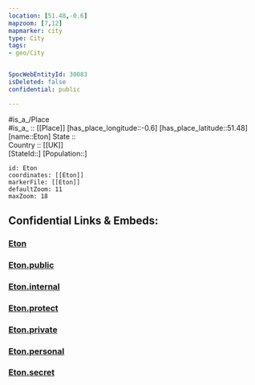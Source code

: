 ```yaml
---
location: [51.48,-0.6] 
mapzoom: [7,12] 
mapmarker: city 
type: City
tags:
- geo/City


SpocWebEntityId: 30083
isDeleted: false
confidential: public

---
```

#is_a_/Place  
#is_a_ :: [[Place]] 
[has_place_longitude::-0.6] 
[has_place_latitude::51.48] 
[name::Eton] 
State ::  
Country :: [[UK]]  
[StateId::] 
[Population::] 



```leaflet
id: Eton
coordinates: [[Eton]] 
markerFile: [[Eton]] 
defaultZoom: 11 
maxZoom: 18
```


## Confidential Links & Embeds: 

### [Eton](/_Standards/Earth/Continent/Europe/Europe~North/UK/England/Regions~England/South_East_England/Berkshire,County/Berkshire~West/Slough,County/cities~Slough/Eton.md) 

### [Eton.public](/_public/Earth/Continent/Europe/Europe~North/UK/England/Regions~England/South_East_England/Berkshire,County/Berkshire~West/Slough,County/cities~Slough/Eton.public.md) 

### [Eton.internal](/_internal/Earth/Continent/Europe/Europe~North/UK/England/Regions~England/South_East_England/Berkshire,County/Berkshire~West/Slough,County/cities~Slough/Eton.internal.md) 

### [Eton.protect](/_protect/Earth/Continent/Europe/Europe~North/UK/England/Regions~England/South_East_England/Berkshire,County/Berkshire~West/Slough,County/cities~Slough/Eton.protect.md) 

### [Eton.private](/_private/Earth/Continent/Europe/Europe~North/UK/England/Regions~England/South_East_England/Berkshire,County/Berkshire~West/Slough,County/cities~Slough/Eton.private.md) 

### [Eton.personal](/_personal/Earth/Continent/Europe/Europe~North/UK/England/Regions~England/South_East_England/Berkshire,County/Berkshire~West/Slough,County/cities~Slough/Eton.personal.md) 

### [Eton.secret](/_secret/Earth/Continent/Europe/Europe~North/UK/England/Regions~England/South_East_England/Berkshire,County/Berkshire~West/Slough,County/cities~Slough/Eton.secret.md)

